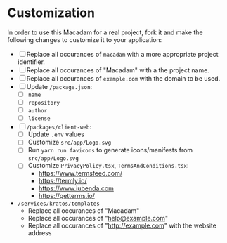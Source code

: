 # Customization

In order to use this Macadam for a real project, fork it and make the following changes to customize it to your application:

- ☐ Replace all occurances of `macadam` with a more appropriate project identifier.
- ☐ Replace all occurances of "Macadam" with a the project name.
- ☐ Replace all occurances of `example.com` with the domain to be used.
- ☐ Update `/package.json`:
  - ☐ `name`
  - ☐ `repository`
  - ☐ `author`
  - ☐ `license`
- ☐ `/packages/client-web`:
  - ☐ Update `.env` values
  - ☐ Customize `src/app/Logo.svg`
  - ☐ Run `yarn run favicons` to generate icons/manifests from `src/app/Logo.svg`
  - ☐ Customize `PrivacyPolicy.tsx`, `TermsAndConditions.tsx`:
    - https://www.termsfeed.com/
    - https://termly.io/
    - https://www.iubenda.com
    - https://getterms.io/
- `/services/kratos/templates`
  - Replace all occurances of "Macadam"
  - Replace all occurances of "help@example.com"
  - Replace all occurances of "http://example.com" with the website address
